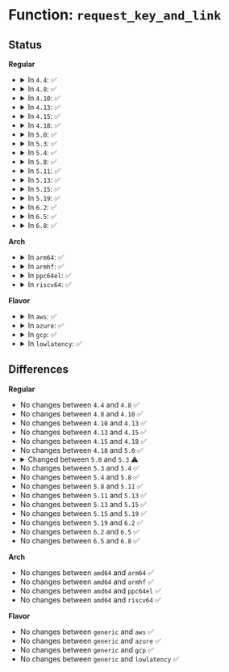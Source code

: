# Function: <code>request_key_and_link</code>

## Status
<b>Regular</b>
<ul>
<li>
<details>
<summary>In <code>4.4</code>: ✅</summary>

```c
struct key *request_key_and_link(struct key_type *type, const char *description, const void *callout_info, size_t callout_len, void *aux, struct key *dest_keyring, long unsigned int flags);
```

**Collision:** Unique Global

**Inline:** No

**Transformation:** False

**Instances:**

```
In security/keys/request_key.c (ffffffff81334a80)
Location: security/keys/request_key.c:508
Inline: False
Direct callers:
  - security/keys/keyctl.c:SyS_request_key
  - security/keys/request_key.c:request_key
  - security/keys/request_key.c:request_key_with_auxdata
  - security/keys/request_key.c:request_key_async
  - security/keys/request_key.c:request_key_async_with_auxdata
```
**Symbols:**

```
ffffffff81334a80-ffffffff8133503e: request_key_and_link (STB_GLOBAL)
```
</details>
</li>
<li>
<details>
<summary>In <code>4.8</code>: ✅</summary>

```c
struct key *request_key_and_link(struct key_type *type, const char *description, const void *callout_info, size_t callout_len, void *aux, struct key *dest_keyring, long unsigned int flags);
```

**Collision:** Unique Global

**Inline:** No

**Transformation:** False

**Instances:**

```
In security/keys/request_key.c (ffffffff81369a30)
Location: security/keys/request_key.c:508
Inline: False
Direct callers:
  - security/keys/keyctl.c:SyS_request_key
  - security/keys/request_key.c:request_key_async_with_auxdata
  - security/keys/request_key.c:request_key_async
  - security/keys/request_key.c:request_key_with_auxdata
  - security/keys/request_key.c:request_key
```
**Symbols:**

```
ffffffff81369a30-ffffffff81369fc0: request_key_and_link (STB_GLOBAL)
```
</details>
</li>
<li>
<details>
<summary>In <code>4.10</code>: ✅</summary>

```c
struct key *request_key_and_link(struct key_type *type, const char *description, const void *callout_info, size_t callout_len, void *aux, struct key *dest_keyring, long unsigned int flags);
```

**Collision:** Unique Global

**Inline:** No

**Transformation:** False

**Instances:**

```
In security/keys/request_key.c (ffffffff81380240)
Location: security/keys/request_key.c:508
Inline: False
Direct callers:
  - security/keys/keyctl.c:SyS_request_key
  - security/keys/request_key.c:request_key_async_with_auxdata
  - security/keys/request_key.c:request_key_async
  - security/keys/request_key.c:request_key_with_auxdata
  - security/keys/request_key.c:request_key
```
**Symbols:**

```
ffffffff81380240-ffffffff813807d0: request_key_and_link (STB_GLOBAL)
```
</details>
</li>
<li>
<details>
<summary>In <code>4.13</code>: ✅</summary>

```c
struct key *request_key_and_link(struct key_type *type, const char *description, const void *callout_info, size_t callout_len, void *aux, struct key *dest_keyring, long unsigned int flags);
```

**Collision:** Unique Global

**Inline:** No

**Transformation:** False

**Instances:**

```
In security/keys/request_key.c (ffffffff813940c0)
Location: security/keys/request_key.c:509
Inline: False
Direct callers:
  - security/keys/keyctl.c:SyS_request_key
  - security/keys/request_key.c:request_key_async_with_auxdata
  - security/keys/request_key.c:request_key_async
  - security/keys/request_key.c:request_key_with_auxdata
  - security/keys/request_key.c:request_key
```
**Symbols:**

```
ffffffff813940c0-ffffffff8139463e: request_key_and_link (STB_GLOBAL)
```
</details>
</li>
<li>
<details>
<summary>In <code>4.15</code>: ✅</summary>

```c
struct key *request_key_and_link(struct key_type *type, const char *description, const void *callout_info, size_t callout_len, void *aux, struct key *dest_keyring, long unsigned int flags);
```

**Collision:** Unique Global

**Inline:** No

**Transformation:** False

**Instances:**

```
In security/keys/request_key.c (ffffffff813b9690)
Location: security/keys/request_key.c:537
Inline: False
Direct callers:
  - security/keys/keyctl.c:SyS_request_key
  - security/keys/request_key.c:request_key_async_with_auxdata
  - security/keys/request_key.c:request_key_async
  - security/keys/request_key.c:request_key_with_auxdata
  - security/keys/request_key.c:request_key
```
**Symbols:**

```
ffffffff813b9690-ffffffff813b9d97: request_key_and_link (STB_GLOBAL)
```
</details>
</li>
<li>
<details>
<summary>In <code>4.18</code>: ✅</summary>

```c
struct key *request_key_and_link(struct key_type *type, const char *description, const void *callout_info, size_t callout_len, void *aux, struct key *dest_keyring, long unsigned int flags);
```

**Collision:** Unique Global

**Inline:** No

**Transformation:** False

**Instances:**

```
In security/keys/request_key.c (ffffffff813ea400)
Location: security/keys/request_key.c:537
Inline: False
Direct callers:
  - security/keys/keyctl.c:__ia32_sys_request_key
  - security/keys/keyctl.c:__x64_sys_request_key
  - security/keys/request_key.c:request_key_async_with_auxdata
  - security/keys/request_key.c:request_key_async
  - security/keys/request_key.c:request_key_with_auxdata
  - security/keys/request_key.c:request_key
```
**Symbols:**

```
ffffffff813ea400-ffffffff813eaace: request_key_and_link (STB_GLOBAL)
```
</details>
</li>
<li>
<details>
<summary>In <code>5.0</code>: ✅</summary>

```c
struct key *request_key_and_link(struct key_type *type, const char *description, const void *callout_info, size_t callout_len, void *aux, struct key *dest_keyring, long unsigned int flags);
```

**Collision:** Unique Global

**Inline:** No

**Transformation:** False

**Instances:**

```
In security/keys/request_key.c (ffffffff81404e60)
Location: security/keys/request_key.c:523
Inline: False
Direct callers:
  - security/keys/keyctl.c:__ia32_sys_request_key
  - security/keys/keyctl.c:__x64_sys_request_key
  - security/keys/request_key.c:request_key_async_with_auxdata
  - security/keys/request_key.c:request_key_async
  - security/keys/request_key.c:request_key_with_auxdata
  - security/keys/request_key.c:request_key
```
**Symbols:**

```
ffffffff81404e60-ffffffff814054e8: request_key_and_link (STB_GLOBAL)
```
</details>
</li>
<li>
<details>
<summary>In <code>5.3</code>: ✅</summary>

```c
struct key *request_key_and_link(struct key_type *type, const char *description, struct key_tag *domain_tag, const void *callout_info, size_t callout_len, void *aux, struct key *dest_keyring, long unsigned int flags);
```

**Collision:** Unique Global

**Inline:** No

**Transformation:** False

**Instances:**

```
In security/keys/request_key.c (ffffffff814323d0)
Location: security/keys/request_key.c:558
Inline: False
Direct callers:
  - security/keys/keyctl.c:__ia32_sys_request_key
  - security/keys/keyctl.c:__x64_sys_request_key
  - security/keys/request_key.c:request_key_with_auxdata
  - security/keys/request_key.c:request_key_tag
```
**Symbols:**

```
ffffffff814323d0-ffffffff81432598: request_key_and_link (STB_GLOBAL)
```
</details>
</li>
<li>
<details>
<summary>In <code>5.4</code>: ✅</summary>

```c
struct key *request_key_and_link(struct key_type *type, const char *description, struct key_tag *domain_tag, const void *callout_info, size_t callout_len, void *aux, struct key *dest_keyring, long unsigned int flags);
```

**Collision:** Unique Global

**Inline:** No

**Transformation:** False

**Instances:**

```
In security/keys/request_key.c (ffffffff8144c130)
Location: security/keys/request_key.c:558
Inline: False
Direct callers:
  - security/keys/keyctl.c:__ia32_sys_request_key
  - security/keys/keyctl.c:__x64_sys_request_key
  - security/keys/request_key.c:request_key_with_auxdata
  - security/keys/request_key.c:request_key_tag
```
**Symbols:**

```
ffffffff8144c130-ffffffff8144c2f8: request_key_and_link (STB_GLOBAL)
```
</details>
</li>
<li>
<details>
<summary>In <code>5.8</code>: ✅</summary>

```c
struct key *request_key_and_link(struct key_type *type, const char *description, struct key_tag *domain_tag, const void *callout_info, size_t callout_len, void *aux, struct key *dest_keyring, long unsigned int flags);
```

**Collision:** Unique Global

**Inline:** No

**Transformation:** False

**Instances:**

```
In security/keys/request_key.c (ffffffff8149e1e0)
Location: security/keys/request_key.c:558
Inline: False
Direct callers:
  - security/keys/keyctl.c:__do_sys_request_key
  - security/keys/request_key.c:request_key_with_auxdata
  - security/keys/request_key.c:request_key_tag
```
**Symbols:**

```
ffffffff8149e1e0-ffffffff8149e3a8: request_key_and_link (STB_GLOBAL)
```
</details>
</li>
<li>
<details>
<summary>In <code>5.11</code>: ✅</summary>

```c
struct key *request_key_and_link(struct key_type *type, const char *description, struct key_tag *domain_tag, const void *callout_info, size_t callout_len, void *aux, struct key *dest_keyring, long unsigned int flags);
```

**Collision:** Unique Global

**Inline:** No

**Transformation:** False

**Instances:**

```
In security/keys/request_key.c (ffffffff814bbcc0)
Location: security/keys/request_key.c:558
Inline: False
Direct callers:
  - security/keys/keyctl.c:__do_sys_request_key
  - security/keys/request_key.c:request_key_with_auxdata
  - security/keys/request_key.c:request_key_tag
```
**Symbols:**

```
ffffffff814bbcc0-ffffffff814bbe99: request_key_and_link (STB_GLOBAL)
```
</details>
</li>
<li>
<details>
<summary>In <code>5.13</code>: ✅</summary>

```c
struct key *request_key_and_link(struct key_type *type, const char *description, struct key_tag *domain_tag, const void *callout_info, size_t callout_len, void *aux, struct key *dest_keyring, long unsigned int flags);
```

**Collision:** Unique Global

**Inline:** No

**Transformation:** False

**Instances:**

```
In security/keys/request_key.c (ffffffff814c1b90)
Location: security/keys/request_key.c:558
Inline: False
Direct callers:
  - security/keys/keyctl.c:__do_sys_request_key
  - security/keys/request_key.c:request_key_with_auxdata
  - security/keys/request_key.c:request_key_tag
```
**Symbols:**

```
ffffffff814c1b90-ffffffff814c1d6c: request_key_and_link (STB_GLOBAL)
```
</details>
</li>
<li>
<details>
<summary>In <code>5.15</code>: ✅</summary>

```c
struct key *request_key_and_link(struct key_type *type, const char *description, struct key_tag *domain_tag, const void *callout_info, size_t callout_len, void *aux, struct key *dest_keyring, long unsigned int flags);
```

**Collision:** Unique Global

**Inline:** No

**Transformation:** False

**Instances:**

```
In security/keys/request_key.c (ffffffff8151a440)
Location: security/keys/request_key.c:558
Inline: False
Direct callers:
  - security/keys/keyctl.c:__do_sys_request_key
  - security/keys/request_key.c:request_key_with_auxdata
  - security/keys/request_key.c:request_key_tag
```
**Symbols:**

```
ffffffff8151a440-ffffffff8151a759: request_key_and_link (STB_GLOBAL)
```
</details>
</li>
<li>
<details>
<summary>In <code>5.19</code>: ✅</summary>

```c
struct key *request_key_and_link(struct key_type *type, const char *description, struct key_tag *domain_tag, const void *callout_info, size_t callout_len, void *aux, struct key *dest_keyring, long unsigned int flags);
```

**Collision:** Unique Global

**Inline:** No

**Transformation:** False

**Instances:**

```
In security/keys/request_key.c (ffffffff815ad1c0)
Location: security/keys/request_key.c:558
Inline: False
Direct callers:
  - security/keys/keyctl.c:__do_sys_request_key
  - security/keys/request_key.c:request_key_with_auxdata
  - security/keys/request_key.c:request_key_tag
```
**Symbols:**

```
ffffffff815ad1c0-ffffffff815ad52f: request_key_and_link (STB_GLOBAL)
```
</details>
</li>
<li>
<details>
<summary>In <code>6.2</code>: ✅</summary>

```c
struct key *request_key_and_link(struct key_type *type, const char *description, struct key_tag *domain_tag, const void *callout_info, size_t callout_len, void *aux, struct key *dest_keyring, long unsigned int flags);
```

**Collision:** Unique Global

**Inline:** No

**Transformation:** False

**Instances:**

```
In security/keys/request_key.c (ffffffff816578c0)
Location: security/keys/request_key.c:558
Inline: False
Direct callers:
  - security/keys/keyctl.c:__do_sys_request_key
  - security/keys/request_key.c:request_key_with_auxdata
  - security/keys/request_key.c:request_key_tag
```
**Symbols:**

```
ffffffff816578c0-ffffffff81657ac6: request_key_and_link (STB_GLOBAL)
```
</details>
</li>
<li>
<details>
<summary>In <code>6.5</code>: ✅</summary>

```c
struct key *request_key_and_link(struct key_type *type, const char *description, struct key_tag *domain_tag, const void *callout_info, size_t callout_len, void *aux, struct key *dest_keyring, long unsigned int flags);
```

**Collision:** Unique Global

**Inline:** No

**Transformation:** False

**Instances:**

```
In security/keys/request_key.c (ffffffff81690140)
Location: security/keys/request_key.c:574
Inline: False
Direct callers:
  - security/keys/keyctl.c:__do_sys_request_key
  - security/keys/request_key.c:request_key_with_auxdata
  - security/keys/request_key.c:request_key_tag
```
**Symbols:**

```
ffffffff81690140-ffffffff81690346: request_key_and_link (STB_GLOBAL)
```
</details>
</li>
<li>
<details>
<summary>In <code>6.8</code>: ✅</summary>

```c
struct key *request_key_and_link(struct key_type *type, const char *description, struct key_tag *domain_tag, const void *callout_info, size_t callout_len, void *aux, struct key *dest_keyring, long unsigned int flags);
```

**Collision:** Unique Global

**Inline:** No

**Transformation:** False

**Instances:**

```
In security/keys/request_key.c (ffffffff816cc6d0)
Location: security/keys/request_key.c:574
Inline: False
Direct callers:
  - security/keys/keyctl.c:__do_sys_request_key
  - security/keys/request_key.c:request_key_with_auxdata
  - security/keys/request_key.c:request_key_tag
```
**Symbols:**

```
ffffffff816cc6d0-ffffffff816cc8d6: request_key_and_link (STB_GLOBAL)
```
</details>
</li>
</ul>
<b>Arch</b>
<ul>
<li>
<details>
<summary>In <code>arm64</code>: ✅</summary>

```c
struct key *request_key_and_link(struct key_type *type, const char *description, struct key_tag *domain_tag, const void *callout_info, size_t callout_len, void *aux, struct key *dest_keyring, long unsigned int flags);
```

**Collision:** Unique Global

**Inline:** No

**Transformation:** False

**Instances:**

```
In security/keys/request_key.c (ffff800010535e38)
Location: security/keys/request_key.c:558
Inline: False
Direct callers:
  - security/keys/keyctl.c:__arm64_sys_request_key
  - security/keys/request_key.c:request_key_with_auxdata
  - security/keys/request_key.c:request_key_tag
```
**Symbols:**

```
ffff800010535e38-ffff800010535fe8: request_key_and_link (STB_GLOBAL)
```
</details>
</li>
<li>
<details>
<summary>In <code>armhf</code>: ✅</summary>

```c
struct key *request_key_and_link(struct key_type *type, const char *description, struct key_tag *domain_tag, const void *callout_info, size_t callout_len, void *aux, struct key *dest_keyring, long unsigned int flags);
```

**Collision:** Unique Global

**Inline:** No

**Transformation:** False

**Instances:**

```
In security/keys/request_key.c (c06ed4c0)
Location: security/keys/request_key.c:558
Inline: False
Direct callers:
  - security/keys/keyctl.c:__se_sys_request_key
  - security/keys/request_key.c:request_key_with_auxdata
  - security/keys/request_key.c:request_key_tag
```
**Symbols:**

```
c06ed4c0-c06ed678: request_key_and_link (STB_GLOBAL)
```
</details>
</li>
<li>
<details>
<summary>In <code>ppc64el</code>: ✅</summary>

```c
struct key *request_key_and_link(struct key_type *type, const char *description, struct key_tag *domain_tag, const void *callout_info, size_t callout_len, void *aux, struct key *dest_keyring, long unsigned int flags);
```

**Collision:** Unique Global

**Inline:** No

**Transformation:** False

**Instances:**

```
In security/keys/request_key.c (c0000000006847a0)
Location: security/keys/request_key.c:558
Inline: False
Direct callers:
  - security/keys/keyctl.c:__se_sys_request_key
  - security/keys/request_key.c:request_key_with_auxdata
  - security/keys/request_key.c:request_key_tag
```
**Symbols:**

```
c0000000006847a0-c0000000006849d0: request_key_and_link (STB_GLOBAL)
```
</details>
</li>
<li>
<details>
<summary>In <code>riscv64</code>: ✅</summary>

```c
struct key *request_key_and_link(struct key_type *type, const char *description, struct key_tag *domain_tag, const void *callout_info, size_t callout_len, void *aux, struct key *dest_keyring, long unsigned int flags);
```

**Collision:** Unique Global

**Inline:** No

**Transformation:** False

**Instances:**

```
In security/keys/request_key.c (ffffffe000395b68)
Location: security/keys/request_key.c:558
Inline: False
Direct callers:
  - security/keys/keyctl.c:__se_sys_request_key
  - security/keys/request_key.c:request_key_with_auxdata
  - security/keys/request_key.c:request_key_tag
```
**Symbols:**

```
ffffffe000395b68-ffffffe000395d00: request_key_and_link (STB_GLOBAL)
```
</details>
</li>
</ul>
<b>Flavor</b>
<ul>
<li>
<details>
<summary>In <code>aws</code>: ✅</summary>

```c
struct key *request_key_and_link(struct key_type *type, const char *description, struct key_tag *domain_tag, const void *callout_info, size_t callout_len, void *aux, struct key *dest_keyring, long unsigned int flags);
```

**Collision:** Unique Global

**Inline:** No

**Transformation:** False

**Instances:**

```
In security/keys/request_key.c (ffffffff81444710)
Location: security/keys/request_key.c:558
Inline: False
Direct callers:
  - security/keys/keyctl.c:__ia32_sys_request_key
  - security/keys/keyctl.c:__x64_sys_request_key
  - security/keys/request_key.c:request_key_with_auxdata
  - security/keys/request_key.c:request_key_tag
```
**Symbols:**

```
ffffffff81444710-ffffffff814448d8: request_key_and_link (STB_GLOBAL)
```
</details>
</li>
<li>
<details>
<summary>In <code>azure</code>: ✅</summary>

```c
struct key *request_key_and_link(struct key_type *type, const char *description, struct key_tag *domain_tag, const void *callout_info, size_t callout_len, void *aux, struct key *dest_keyring, long unsigned int flags);
```

**Collision:** Unique Global

**Inline:** No

**Transformation:** False

**Instances:**

```
In security/keys/request_key.c (ffffffff81435160)
Location: security/keys/request_key.c:558
Inline: False
Direct callers:
  - security/keys/keyctl.c:__ia32_sys_request_key
  - security/keys/keyctl.c:__x64_sys_request_key
  - security/keys/request_key.c:request_key_with_auxdata
  - security/keys/request_key.c:request_key_tag
```
**Symbols:**

```
ffffffff81435160-ffffffff81435328: request_key_and_link (STB_GLOBAL)
```
</details>
</li>
<li>
<details>
<summary>In <code>gcp</code>: ✅</summary>

```c
struct key *request_key_and_link(struct key_type *type, const char *description, struct key_tag *domain_tag, const void *callout_info, size_t callout_len, void *aux, struct key *dest_keyring, long unsigned int flags);
```

**Collision:** Unique Global

**Inline:** No

**Transformation:** False

**Instances:**

```
In security/keys/request_key.c (ffffffff814407d0)
Location: security/keys/request_key.c:558
Inline: False
Direct callers:
  - security/keys/keyctl.c:__ia32_sys_request_key
  - security/keys/keyctl.c:__x64_sys_request_key
  - security/keys/request_key.c:request_key_with_auxdata
  - security/keys/request_key.c:request_key_tag
```
**Symbols:**

```
ffffffff814407d0-ffffffff81440973: request_key_and_link (STB_GLOBAL)
```
</details>
</li>
<li>
<details>
<summary>In <code>lowlatency</code>: ✅</summary>

```c
struct key *request_key_and_link(struct key_type *type, const char *description, struct key_tag *domain_tag, const void *callout_info, size_t callout_len, void *aux, struct key *dest_keyring, long unsigned int flags);
```

**Collision:** Unique Global

**Inline:** No

**Transformation:** False

**Instances:**

```
In security/keys/request_key.c (ffffffff81457a90)
Location: security/keys/request_key.c:558
Inline: False
Direct callers:
  - security/keys/keyctl.c:__ia32_sys_request_key
  - security/keys/keyctl.c:__x64_sys_request_key
  - security/keys/request_key.c:request_key_with_auxdata
  - security/keys/request_key.c:request_key_tag
```
**Symbols:**

```
ffffffff81457a90-ffffffff81457c6e: request_key_and_link (STB_GLOBAL)
```
</details>
</li>
</ul>

## Differences
<b>Regular</b>
<ul>
<li>
No changes between <code>4.4</code> and <code>4.8</code> ✅
</li>
<li>
No changes between <code>4.8</code> and <code>4.10</code> ✅
</li>
<li>
No changes between <code>4.10</code> and <code>4.13</code> ✅
</li>
<li>
No changes between <code>4.13</code> and <code>4.15</code> ✅
</li>
<li>
No changes between <code>4.15</code> and <code>4.18</code> ✅
</li>
<li>
No changes between <code>4.18</code> and <code>5.0</code> ✅
</li>
<li>
<details>
<summary>Changed between <code>5.0</code> and <code>5.3</code> ⚠️</summary>
<ul>
<li>
<b>Param added. </b>
<code>struct key_tag *domain_tag</code>
</li>
<li>
<b>Param reordered. </b>
<code>type, description, callout_info, callout_len, aux, dest_keyring, flags</code> ➡️ <code>type, description, domain_tag, callout_info, callout_len, aux, dest_keyring, flags</code>
</li>
</ul>
</details>
</li>
<li>
No changes between <code>5.3</code> and <code>5.4</code> ✅
</li>
<li>
No changes between <code>5.4</code> and <code>5.8</code> ✅
</li>
<li>
No changes between <code>5.8</code> and <code>5.11</code> ✅
</li>
<li>
No changes between <code>5.11</code> and <code>5.13</code> ✅
</li>
<li>
No changes between <code>5.13</code> and <code>5.15</code> ✅
</li>
<li>
No changes between <code>5.15</code> and <code>5.19</code> ✅
</li>
<li>
No changes between <code>5.19</code> and <code>6.2</code> ✅
</li>
<li>
No changes between <code>6.2</code> and <code>6.5</code> ✅
</li>
<li>
No changes between <code>6.5</code> and <code>6.8</code> ✅
</li>
</ul>
<b>Arch</b>
<ul>
<li>
No changes between <code>amd64</code> and <code>arm64</code> ✅
</li>
<li>
No changes between <code>amd64</code> and <code>armhf</code> ✅
</li>
<li>
No changes between <code>amd64</code> and <code>ppc64el</code> ✅
</li>
<li>
No changes between <code>amd64</code> and <code>riscv64</code> ✅
</li>
</ul>
<b>Flavor</b>
<ul>
<li>
No changes between <code>generic</code> and <code>aws</code> ✅
</li>
<li>
No changes between <code>generic</code> and <code>azure</code> ✅
</li>
<li>
No changes between <code>generic</code> and <code>gcp</code> ✅
</li>
<li>
No changes between <code>generic</code> and <code>lowlatency</code> ✅
</li>
</ul>
